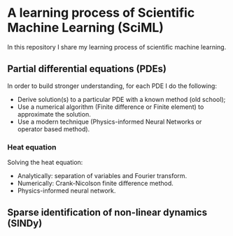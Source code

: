 # A learning process of Scientific Machine Learning (SciML)

In this repository I share my learning process of scientific machine learning.


## Partial differential equations (PDEs)

In order to build stronger understanding, for each PDE I do the following:

- Derive solution(s) to a particular PDE with a known method (old school);
- Use a numerical algorithm (Finite difference or Finite element) to approximate the solution.
- Use a modern technique (Physics-informed Neural Networks or operator based method).

### Heat equation

Solving the heat equation:
- Analytically: separation of variables and Fourier transform.
- Numerically: Crank-Nicolson finite difference method.
- Physics-informed neural network.

## Sparse identification of non-linear dynamics (SINDy)
